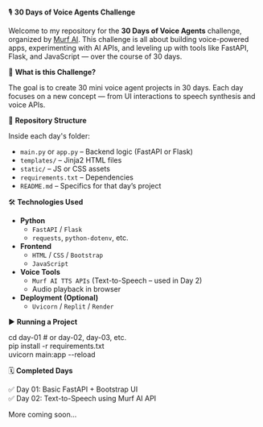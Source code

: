 🎙️ **30 Days of Voice Agents Challenge**

Welcome to my repository for the **30 Days of Voice Agents** challenge, organized by [Murf AI](https://murf.ai). This challenge is all about building voice-powered apps, experimenting with AI APIs, and leveling up with tools like FastAPI, Flask, and JavaScript — over the course of 30 days.

🚀 **What is this Challenge?**

The goal is to create 30 mini voice agent projects in 30 days. Each day focuses on a new concept — from UI interactions to speech synthesis and voice APIs.

📁 **Repository Structure**

Inside each day's folder:
- `main.py` or `app.py` – Backend logic (FastAPI or Flask)
- `templates/` – Jinja2 HTML files
- `static/` – JS or CSS assets
- `requirements.txt` – Dependencies
- `README.md` – Specifics for that day’s project

🛠 **Technologies Used**

- **Python**
  - `FastAPI` / `Flask`
  - `requests`, `python-dotenv`, etc.
- **Frontend**
  - `HTML` / `CSS` / `Bootstrap`
  - `JavaScript`
- **Voice Tools**
  - `Murf AI TTS APIs` (Text-to-Speech – used in Day 2)
  - Audio playback in browser
- **Deployment (Optional)**
  - `Uvicorn` / `Replit` / `Render`

▶️ **Running a Project**

cd day-01  # or day-02, day-03, etc. <br>
pip install -r requirements.txt <br>
uvicorn main:app --reload <br>

🗓️ **Completed Days**

✅ Day 01: Basic FastAPI + Bootstrap UI <br>
✅ Day 02: Text-to-Speech using Murf AI API <br>

More coming soon...
